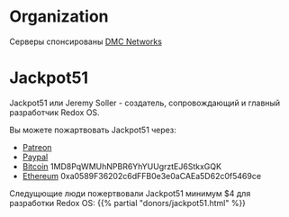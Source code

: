 # Organization

Серверы спонсированы [DMC Networks](http://dmcnet.net/)

# Jackpot51

Jackpot51 или Jeremy Soller - создатель, сопровождающий и главный разработчик Redox OS.

Вы можете пожартвовать Jackpot51 через:

- [Patreon](https://www.patreon.com/redox_os)
- [Paypal](https://www.paypal.me/redoxos)
- [Bitcoin](bitcoin:1MD8PqWMUhNPBR6YhYUUgrztEJ6StkxGQK) 1MD8PqWMUhNPBR6YhYUUgrztEJ6StkxGQK
- [Ethereum](ethereum:0xa0589F36202c6dFFB0e3e0aCAEa5D62c0f5469ce) 0xa0589F36202c6dFFB0e3e0aCAEa5D62c0f5469ce

Следущющие люди пожертвовали Jackpot51 минимум $4 для разработки Redox OS:
{{% partial "donors/jackpot51.html" %}}
